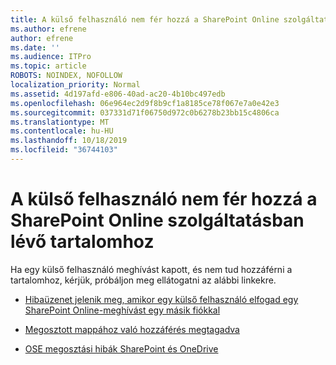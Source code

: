 ```yaml
---
title: A külső felhasználó nem fér hozzá a SharePoint Online szolgáltatásban lévő tartalomhoz
ms.author: efrene
author: efrene
ms.date: ''
ms.audience: ITPro
ms.topic: article
ROBOTS: NOINDEX, NOFOLLOW
localization_priority: Normal
ms.assetid: 4d197afd-e806-40ad-ac20-4b10bc497edb
ms.openlocfilehash: 06e964ec2d9f8b9cf1a8185ce78f067e7a0e42e3
ms.sourcegitcommit: 037331d71f06750d972c0b6278b23bb15c4806ca
ms.translationtype: MT
ms.contentlocale: hu-HU
ms.lasthandoff: 10/18/2019
ms.locfileid: "36744103"
---
```

# <a name="external-user-is-unable-to-access-content-in-sharepoint-online"></a>A külső felhasználó nem fér hozzá a SharePoint Online szolgáltatásban lévő tartalomhoz

Ha egy külső felhasználó meghívást kapott, és nem tud hozzáférni a tartalomhoz, kérjük, próbáljon meg ellátogatni az alábbi linkekre.

- [Hibaüzenet jelenik meg, amikor egy külső felhasználó elfogad egy SharePoint Online-meghívást egy másik fiókkal](https://docs.microsoft.com/sharepoint/support/sharing-and-permissions/error-when-external-user-accepts-an-invitation-by-using-another-account)

- [Megosztott mappához való hozzáférés megtagadva](https://docs.microsoft.com/sharepoint/support/sharing-and-permissions/cannot-access-shared-folder)

- [OSE megosztási hibák SharePoint és OneDrive](https://docs.microsoft.com/sharepoint/sharepoint-onedrive-error-message)

